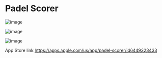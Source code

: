 # Padel Scorer

![image](https://github.com/yowmamasita/Padel-Scorer/assets/1567724/cdf71156-b633-4394-8db3-ad479637396a)

![image](https://github.com/yowmamasita/Padel-Scorer/assets/1567724/757c7b55-bce1-4b21-8a1b-65c68f69d7e3)

![image](https://github.com/yowmamasita/Padel-Scorer/assets/1567724/5655f894-f0bf-49d3-befc-f2d21b9a6fd7)

App Store link https://apps.apple.com/us/app/padel-scorer/id6449323433
